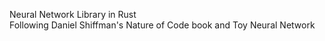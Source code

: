 Neural Network Library in Rust<br>
Following Daniel Shiffman's Nature of Code book and Toy Neural Network
